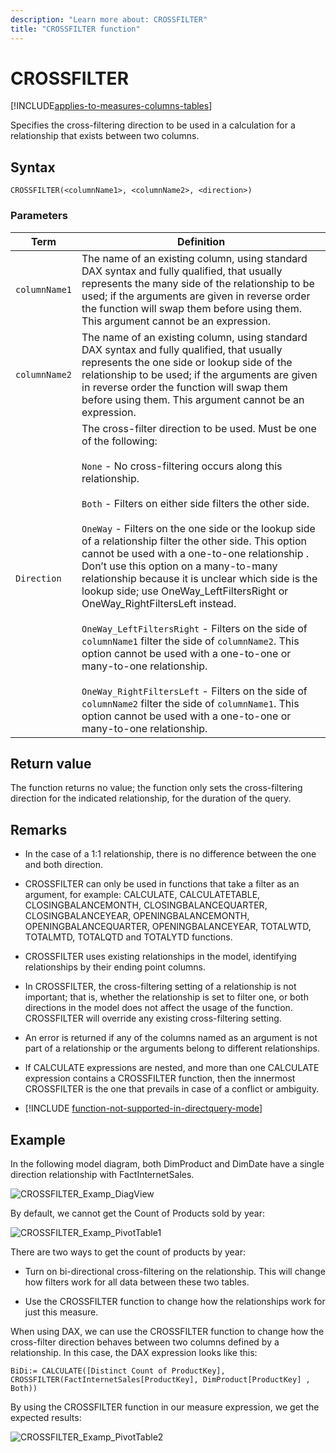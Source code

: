 ```yaml
---
description: "Learn more about: CROSSFILTER"
title: "CROSSFILTER function"
---
```

# CROSSFILTER

[!INCLUDE[applies-to-measures-columns-tables](includes/applies-to-measures-columns-tables.md)]

Specifies the cross-filtering direction to be used in a calculation for a relationship that exists between two columns.

## Syntax

```dax
CROSSFILTER(<columnName1>, <columnName2>, <direction>)
```

### Parameters

|Term|Definition|
|--------|--------------|
|`columnName1`|The name of an existing column, using standard DAX syntax and fully qualified, that usually represents the many side of the relationship to be used; if the arguments are given in reverse order the function will swap them before using them. This argument cannot be an expression.|
|`columnName2`|The name of an existing column, using standard DAX syntax and fully qualified, that usually represents the one side or lookup side of the relationship to be used; if the arguments are given in reverse order the function will swap them before using them. This argument cannot be an expression.|
|`Direction`|The cross-filter direction to be used. Must be one of the following:<br /><br />`None` - No cross-filtering occurs along this relationship.<br /><br />`Both` - Filters on either side filters the other side.<br /><br />`OneWay` - Filters on the one side or the lookup side of a relationship filter the other side. This option cannot be used with a one-to-one relationship . Don’t use this option on a many-to-many relationship because it is unclear which side is the lookup side; use OneWay_LeftFiltersRight or OneWay_RightFiltersLeft instead.<br /><br />`OneWay_LeftFiltersRight` - Filters on the side of `columnName1` filter the side of `columnName2`. This option cannot be used with a one-to-one or many-to-one relationship.<br /><br />`OneWay_RightFiltersLeft` - Filters on the side of `columnName2` filter the side of `columnName1`. This option cannot be used with a one-to-one or many-to-one relationship.|

## Return value

The function returns no value; the function only sets the cross-filtering direction for the indicated relationship, for the duration of the query.

## Remarks

- In the case of a 1:1 relationship, there is no difference between the one and both direction.

- CROSSFILTER can only be used in functions that take a filter as an argument, for example: CALCULATE, CALCULATETABLE, CLOSINGBALANCEMONTH, CLOSINGBALANCEQUARTER, CLOSINGBALANCEYEAR, OPENINGBALANCEMONTH, OPENINGBALANCEQUARTER, OPENINGBALANCEYEAR, TOTALWTD, TOTALMTD, TOTALQTD and TOTALYTD functions.

- CROSSFILTER uses existing relationships in the model, identifying relationships by their ending point columns.

- In CROSSFILTER, the cross-filtering setting of a relationship is not important; that is, whether the relationship is set to filter one, or both directions in the model does not affect the usage of the function. CROSSFILTER will override any existing cross-filtering setting.

- An error is returned if any of the columns named as an argument is not part of a relationship or the arguments belong to different relationships.

- If CALCULATE expressions are nested, and more than one CALCULATE expression contains a CROSSFILTER function, then the innermost CROSSFILTER is the one that prevails in case of a conflict or ambiguity.

- [!INCLUDE [function-not-supported-in-directquery-mode](includes/function-not-supported-in-directquery-mode.md)]

## Example

In the following model diagram, both DimProduct and DimDate have a single direction relationship with FactInternetSales.

![CROSSFILTER_Examp_DiagView](media/crossfilter-function/crossfilter-examp-diagview.png "CROSSFILTER_Examp_DiagView")

By default, we cannot get the Count of Products sold by year:

![CROSSFILTER_Examp_PivotTable1](media/crossfilter-function/crossfilter-examp-pivottable1.png "CROSSFILTER_Examp_PivotTable1")

There are  two ways to get the count of products by year:

- Turn on bi-directional cross-filtering on the relationship. This will change how filters work for all data between these two tables.

- Use the CROSSFILTER function to change how the relationships work for just this measure.

When using DAX, we can use the CROSSFILTER function to change how the cross-filter direction behaves between two columns defined by a relationship. In this case, the DAX expression looks like this:

```dax
BiDi:= CALCULATE([Distinct Count of ProductKey], CROSSFILTER(FactInternetSales[ProductKey], DimProduct[ProductKey] , Both))
```

By using the CROSSFILTER function in our measure expression, we get the expected results:

![CROSSFILTER_Examp_PivotTable2](media/crossfilter-function/crossfilter-examp-pivottable2.png "CROSSFILTER_Examp_PivotTable2")
